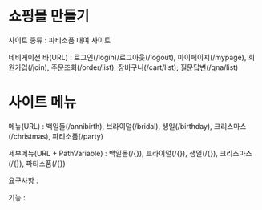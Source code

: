 # 쇼핑몰 만들기

사이트 종류 : 파티소품 대여 사이트

네비게이션 바(URL) : 로그인(/login)/로그아웃(/logout), 마이페이지(/mypage), 회원가입(/join), 주문조회(/order/list), 장바구니(/cart/list), 질문답변(/qna/list)

# 사이트 메뉴

메뉴(URL) : 백일돌(/annibirth), 브라이덜(/bridal), 생일(/birthday), 크리스마스(/christmas), 파티소품(/party)

세부메뉴(URL + PathVariable) : 백일돌(/{}), 브라이덜(/{}), 생일(/{}), 크리스마스(/{}), 파티소품(/{})

요구사항 : 

기능 : 
